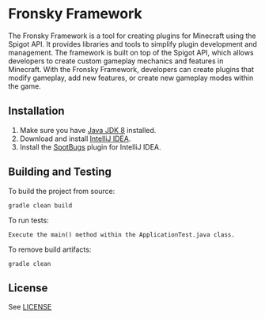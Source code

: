# Fronsky Framework

The Fronsky Framework is a tool for creating plugins for Minecraft using the Spigot API. It provides libraries and tools to simplify plugin development and management. The framework is built on top of the Spigot API, which allows developers to create custom gameplay mechanics and features in Minecraft. With the Fronsky Framework, developers can create plugins that modify gameplay, add new features, or create new gameplay modes within the game.

## Installation

1. Make sure you have [Java JDK 8](https://www.oracle.com/technetwork/java/javase/downloads/jdk8-downloads-2133151.html) installed.
2. Download and install [IntelliJ IDEA](https://www.jetbrains.com/idea/download/).
3. Install the [SpotBugs](https://spotbugs.github.io/) plugin for IntelliJ IDEA.

## Building and Testing

To build the project from source:

```shell
gradle clean build
```

To run tests:

```text
Execute the main() method within the ApplicationTest.java class.
```

To remove build artifacts:

```shell
gradle clean
```

## License

See [LICENSE](/LICENSE)
